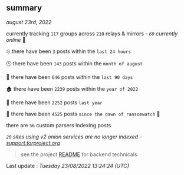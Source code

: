 
## summary
_august 23rd, 2022_

currently tracking `117` groups across `210` relays & mirrors - _`60` currently online_ 📡

⏲ there have been `3` posts within the `last 24 hours`

🕓 there have been `143` posts within the `month of august`

📅 there have been `646` posts within the `last 90 days`

🏚 there have been `2239` posts within the `year of 2022`

🚀 there have been `2252` posts `last year`

🦕 there have been `4525` posts `since the dawn of ransomwatch` 🐣

there are `56` custom parsers indexing posts

_`20` sites using v2 onion services are no longer indexed - [support.torproject.org](https://support.torproject.org/onionservices/v2-deprecation/)_

> see the project [README](https://github.com/jmousqueton/ransomwatch#readme) for backend technicals



Last update : _Tuesday 23/08/2022 13:24:24 (UTC)_

